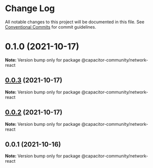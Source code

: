 # Change Log

All notable changes to this project will be documented in this file.
See [Conventional Commits](https://conventionalcommits.org) for commit guidelines.

# 0.1.0 (2021-10-17)

**Note:** Version bump only for package @capacitor-community/network-react





## [0.0.3](https://github.com/capacitor-community/react-hooks/compare/@capacitor-community/network-react@0.0.2...@capacitor-community/network-react@0.0.3) (2021-10-17)

**Note:** Version bump only for package @capacitor-community/network-react





## [0.0.2](https://github.com/capacitor-community/react-hooks/compare/@capacitor-community/network-react@0.0.1...@capacitor-community/network-react@0.0.2) (2021-10-17)

**Note:** Version bump only for package @capacitor-community/network-react





## 0.0.1 (2021-10-16)

**Note:** Version bump only for package @capacitor-community/network-react
